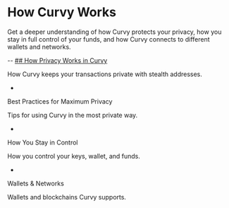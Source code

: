 # How Curvy Works

Get a deeper understanding of how Curvy protects your privacy, how you stay in full control of your funds, and how Curvy connects to different wallets and networks.

--
[## How Privacy Works in Curvy](./how-privacy-works-in-curvy)

How Curvy keeps your transactions private with stealth addresses.

-
Best Practices for Maximum Privacy

Tips for using Curvy in the most private way.

-
How You Stay in Control

How you control your keys, wallet, and funds.

-
Wallets & Networks

Wallets and blockchains Curvy supports.
